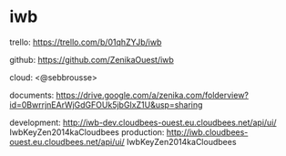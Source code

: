 iwb
===

trello: https://trello.com/b/01qhZYJb/iwb

github: https://github.com/ZenikaOuest/iwb

cloud: <@sebbrousse>

documents: https://drive.google.com/a/zenika.com/folderview?id=0BwrrjnEArWjGdGFOUk5jbGIxZ1U&usp=sharing


development: http://iwb-dev.cloudbees-ouest.eu.cloudbees.net/api/ui/ IwbKeyZen2014kaCloudbees
production: http://iwb.cloudbees-ouest.eu.cloudbees.net/api/ui/ IwbKeyZen2014kaCloudbees
